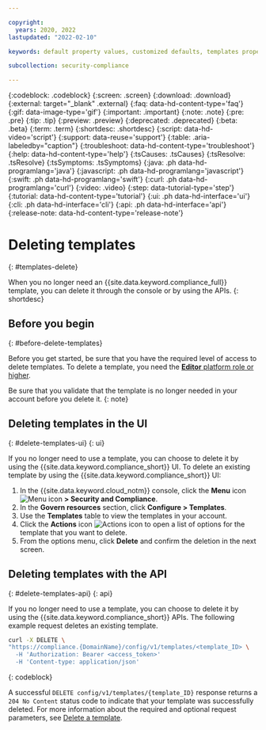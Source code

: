 ```yaml
---

copyright:
  years: 2020, 2022
lastupdated: "2022-02-10"

keywords: default property values, customized defaults, templates properties, resource governance

subcollection: security-compliance

---
```


{:codeblock: .codeblock}
{:screen: .screen}
{:download: .download}
{:external: target="_blank" .external}
{:faq: data-hd-content-type='faq'}
{:gif: data-image-type='gif'}
{:important: .important}
{:note: .note}
{:pre: .pre}
{:tip: .tip}
{:preview: .preview}
{:deprecated: .deprecated}
{:beta: .beta}
{:term: .term}
{:shortdesc: .shortdesc}
{:script: data-hd-video='script'}
{:support: data-reuse='support'}
{:table: .aria-labeledby="caption"}
{:troubleshoot: data-hd-content-type='troubleshoot'}
{:help: data-hd-content-type='help'}
{:tsCauses: .tsCauses}
{:tsResolve: .tsResolve}
{:tsSymptoms: .tsSymptoms}
{:java: .ph data-hd-programlang='java'}
{:javascript: .ph data-hd-programlang='javascript'}
{:swift: .ph data-hd-programlang='swift'}
{:curl: .ph data-hd-programlang='curl'}
{:video: .video}
{:step: data-tutorial-type='step'}
{:tutorial: data-hd-content-type='tutorial'}
{:ui: .ph data-hd-interface='ui'}
{:cli: .ph data-hd-interface='cli'}
{:api: .ph data-hd-interface='api'}
{:release-note: data-hd-content-type='release-note'}


# Deleting templates
{: #templates-delete}

When you no longer need an {{site.data.keyword.compliance_full}} template, you can delete it through the console or by using the APIs.
{: shortdesc}




## Before you begin
{: #before-delete-templates}

Before you get started, be sure that you have the required level of access to delete templates. To delete a template, you need the [**Editor** platform role or higher](/docs/security-compliance?topic=security-compliance-access-management).

Be sure that you validate that the template is no longer needed in your account before you delete it.
{: note}


## Deleting templates in the UI
{: #delete-templates-ui}
{: ui}

If you no longer need to use a template, you can choose to delete it by using the {{site.data.keyword.compliance_short}} UI. To delete an existing template by using the {{site.data.keyword.compliance_short}} UI:

1. In the {{site.data.keyword.cloud_notm}} console, click the **Menu** icon ![Menu icon](../icons/icon_hamburger.svg) **> Security and Compliance**.
2. In the **Govern resources** section, click **Configure > Templates**.
3. Use the **Templates** table to view the templates in your account.
4. Click the **Actions** icon ![Actions icon](../icons/actions-icon-vertical.svg) to open a list of options for the template that you want to delete.
5. From the options menu, click **Delete** and confirm the deletion in the next screen.



## Deleting templates with the API
{: #delete-templates-api}
{: api}

If you no longer need to use a template, you can choose to delete it by using the {{site.data.keyword.compliance_short}} APIs. The following example request deletes an existing template.

```sh
curl -X DELETE \
"https://compliance.{DomainName}/config/v1/templates/<template_ID> \
  -H 'Authorization: Bearer <access_token>'
  -H 'Content-type: application/json'
```
{: codeblock}

A successful `DELETE config/v1/templates/{template_ID}` response returns a `204 No Content` status code to indicate that your template was successfully deleted. For more information about the required and optional request parameters, see [Delete a template](/apidocs/security-compliance-config#delete-template).
